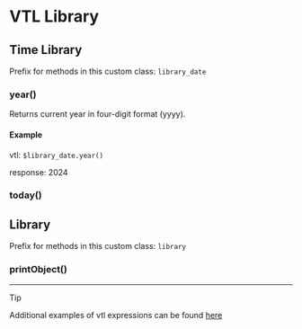 # VTL Library



## Time Library

Prefix for methods in this custom class: `library_date`

### year()
Returns current year in four-digit format (yyyy).

#### Example
vtl: `$library_date.year()`

response: 2024

### today()



## Library

Prefix for methods in this custom class: `library`

### printObject()



-----
> [!TIP]
> Additional examples of vtl expressions can be found [here](vtl_examples.md) 
